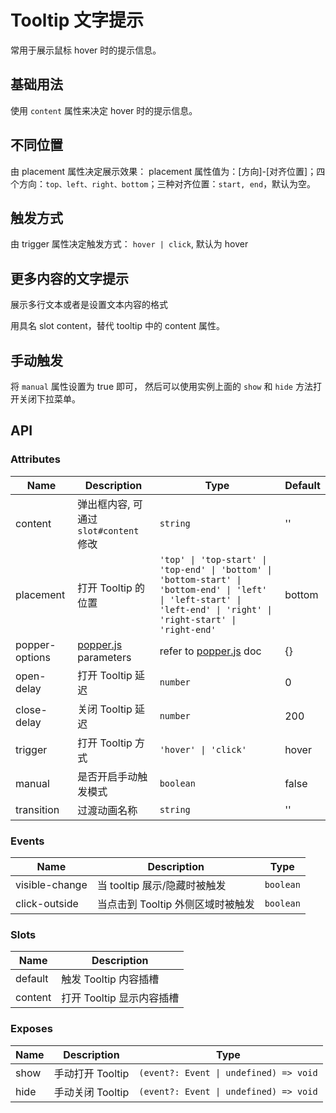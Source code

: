 # Tooltip 文字提示

常用于展示鼠标 hover 时的提示信息。

## 基础用法

使用 `content` 属性来决定 hover 时的提示信息。

<preview path="../demo/Tooltip/Basic.vue" title="基础用法" description="Tooltip 组件的基础用法"></preview>

## 不同位置

由 placement 属性决定展示效果： placement 属性值为：[方向]-[对齐位置]；四个方向：`top、left、right、bottom`；三种对齐位置：`start, end`，默认为空。

<preview path="../demo/Tooltip/Placement.vue" title="不同位置" description="Tooltip 组件的不同位置"></preview>

## 触发方式

由 trigger 属性决定触发方式： `hover | click`, 默认为 hover

<preview path="../demo/Tooltip/Click.vue" title="触发方式" description="Tooltip 组件的触发方式"></preview>

## 更多内容的文字提示

展示多行文本或者是设置文本内容的格式

用具名 slot content，替代 tooltip 中的 content 属性。

<preview path="../demo/Tooltip/Custom.vue" title="更多内容的文字提示" description="Tooltip 组件的更多内容的文字提示"></preview>

## 手动触发

将 `manual` 属性设置为 true 即可，
然后可以使用实例上面的 `show` 和 `hide` 方法打开关闭下拉菜单。

<preview path="../demo/Tooltip/Manual.vue" title="手动触发" description="Tooltip 组件的手动触发"></preview>

## API

### Attributes

| Name           | Description                                            | Type                                                                                                                                                                 | Default |
| -------------- | ------------------------------------------------------ | -------------------------------------------------------------------------------------------------------------------------------------------------------------------- | ------- |
| content        | 弹出框内容, 可通过 `slot#content` 修改                 | `string`                                                                                                                                                             | ''      |
| placement      | 打开 Tooltip 的位置                                    | `'top' \| 'top-start' \| 'top-end' \| 'bottom' \| 'bottom-start' \| 'bottom-end' \| 'left' \| 'left-start' \| 'left-end' \| 'right' \| 'right-start' \| 'right-end'` | bottom  |
| popper-options | [popper.js](https://popper.js.org/docs/v2/) parameters | refer to [popper.js](https://popper.js.org/docs/v2/) doc                                                                                                             | {}      |
| open-delay     | 打开 Tooltip 延迟                                      | `number`                                                                                                                                                             | 0       |
| close-delay    | 关闭 Tooltip 延迟                                      | `number`                                                                                                                                                             | 200     |
| trigger        | 打开 Tooltip 方式                                      | `'hover' \| 'click'`                                                                                                                                                 | hover   |
| manual         | 是否开启手动触发模式                                   | `boolean`                                                                                                                                                            | false   |
| transition     | 过渡动画名称                                           | `string`                                                                                                                                                             | ''      |

### Events

| Name           | Description                       | Type      |
| -------------- | --------------------------------- | --------- |
| visible-change | 当 tooltip 展示/隐藏时被触发      | `boolean` |
| click-outside  | 当点击到 Tooltip 外侧区域时被触发 | `boolean` |

### Slots

| Name    | Description               |
| ------- | ------------------------- |
| default | 触发 Tooltip 内容插槽     |
| content | 打开 Tooltip 显示内容插槽 |

### Exposes

| Name | Description      | Type                                   |
| ---- | ---------------- | -------------------------------------- |
| show | 手动打开 Tooltip | `(event?: Event \| undefined) => void` |
| hide | 手动关闭 Tooltip | `(event?: Event \| undefined) => void` |
